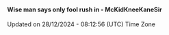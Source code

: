 #### Wise man says only fool rush in - McKidKneeKaneSir
Updated on 28/12/2024 - 08:12:56 (UTC) Time Zone
